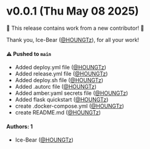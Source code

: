 # v0.0.1 (Thu May 08 2025)

:tada: This release contains work from a new contributor! :tada:

Thank you, Ice-Bear ([@HOUNGTz](https://github.com/HOUNGTz)), for all your work!

#### ⚠️ Pushed to `main`

- Added deploy.yml file ([@HOUNGTz](https://github.com/HOUNGTz))
- Added release.yml file ([@HOUNGTz](https://github.com/HOUNGTz))
- Added deploy.sh file ([@HOUNGTz](https://github.com/HOUNGTz))
- Added .autorc file ([@HOUNGTz](https://github.com/HOUNGTz))
- Added amber.yaml secrets file ([@HOUNGTz](https://github.com/HOUNGTz))
- Added flask quickstart ([@HOUNGTz](https://github.com/HOUNGTz))
- create .docker-compose.yml ([@HOUNGTz](https://github.com/HOUNGTz))
- create README.md ([@HOUNGTz](https://github.com/HOUNGTz))

#### Authors: 1

- Ice-Bear ([@HOUNGTz](https://github.com/HOUNGTz))

